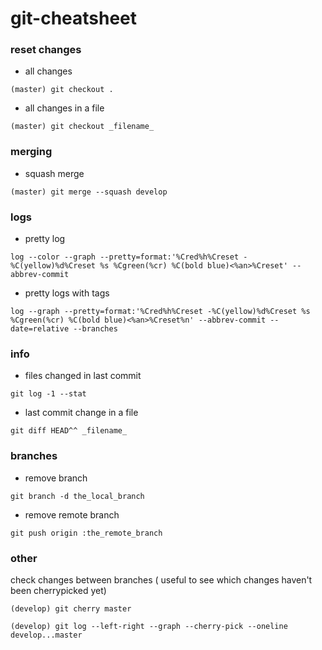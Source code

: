 # git-cheatsheet
### reset changes
- all changes     
```
(master) git checkout .
```
- all changes in a file    
```
(master) git checkout _filename_
```

### merging
- squash merge
```
(master) git merge --squash develop
```

### logs
- pretty log
```
log --color --graph --pretty=format:'%Cred%h%Creset -%C(yellow)%d%Creset %s %Cgreen(%cr) %C(bold blue)<%an>%Creset' --abbrev-commit
```

- pretty logs with tags
```
log --graph --pretty=format:'%Cred%h%Creset -%C(yellow)%d%Creset %s %Cgreen(%cr) %C(bold blue)<%an>%Creset%n' --abbrev-commit --date=relative --branches
```

### info
- files changed in last commit
```
git log -1 --stat
```
- last commit change in a file
```
git diff HEAD^^ _filename_
```
### branches
- remove branch
```
git branch -d the_local_branch
```
- remove remote branch   
```
git push origin :the_remote_branch
```

### other

check changes between branches ( useful to see which changes haven't been cherrypicked yet)
```
(develop) git cherry master
```
```
(develop) git log --left-right --graph --cherry-pick --oneline develop...master
```
